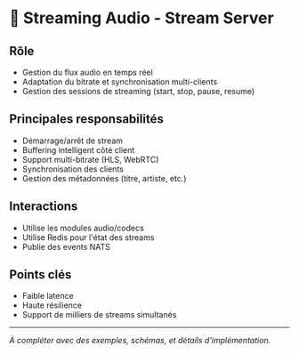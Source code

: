 # 🎵 Streaming Audio - Stream Server

## Rôle
- Gestion du flux audio en temps réel
- Adaptation du bitrate et synchronisation multi-clients
- Gestion des sessions de streaming (start, stop, pause, resume)

## Principales responsabilités
- Démarrage/arrêt de stream
- Buffering intelligent côté client
- Support multi-bitrate (HLS, WebRTC)
- Synchronisation des clients
- Gestion des métadonnées (titre, artiste, etc.)

## Interactions
- Utilise les modules audio/codecs
- Utilise Redis pour l'état des streams
- Publie des events NATS

## Points clés
- Faible latence
- Haute résilience
- Support de milliers de streams simultanés

---

*À compléter avec des exemples, schémas, et détails d'implémentation.* 